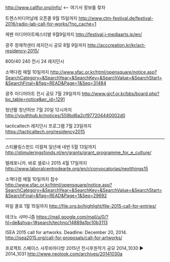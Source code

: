http://www.callfor.org/info/  <-- 여기서 정보를 찾자 


트렌스미디어날레 오픈콜 9월 15일까지
http://www.ctm-festival.de/festival-2016/radio-lab-call-for-works/?no_cache=1

제팬 미디어아트페스티발  9월9일까지
http://festival.j-mediaarts.jp/en/

광주 창제작센터 레지던시 공모  8월 9일까지
http://acccreation.kr/kr/act-residency-2015/

800/40 240 전시 24 레지던시

소액다컴  매월 10일까지
http://www.sfac.or.kr/html/opensquare/notice.asp?SearchCategory=&SearchYear=&SearchKey=&SearchValue=&SearchStart=&SearchFinal=&flag=READ&Page=1&Seq=31484

광주 미디어아트 전시 공모  7월 29일까지
http://www.gjcf.or.kr/bbs/board.php?bo_table=notice&wr_id=1291

청년활 청년허브 7월 20일 12시까지
http://youthhub.kr/notices/559bd6a2cf977204440002d0

tacticaltech 레지던시 프로그램 7월 23일까지
https://tacticaltech.org/residency2015

----------------------------------------------------------------------------------------------------
스티뮬링스펀드 이컬쳐 일년에 네번 5월 13일까지
http://stimuleringsfonds.nl/en/grants/grant_programme_for_e_culture/

텔레포니카. 바로 셀로나 2015 4월 17일까지 
http://www.laboralcentrodearte.org/en/r/convocatorias/nextthings15

소액다컴 매월 10일까지 접수
http://www.sfac.or.kr/html/opensquare/notice.asp?SearchCategory=&SearchYear=&SearchKey=&SearchValue=&SearchStart=&SearchFinal=&flag=READ&Page=1&Seq=29692

파일 콜포 1월 15일까지
http://file.org.br/highlight/file-2015-call-for-entries/

테크노 샤머니즘
https://mail.google.com/mail/u/0/?hl=de&shva=1#search/techno/14889a1bc10b3113

ISEA 2015 call for artworks. Deadline: December 20, 2014.
http://isea2015.org/call-for-proposals/call-for-artworks/

프로젝트 스페이스 사루비아다방 2015년 전시후원작가 공모
2014_1030 ▶ 2014_1031
http://www.neolook.com/archives/20141030a
